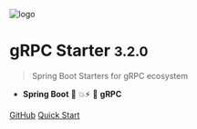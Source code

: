 ![logo](assets/images/logo.png)

# gRPC Starter <small>3.2.0</small>

> Spring Boot Starters for gRPC ecosystem

- **Spring Boot** 🤜 💥⚡ 🤛 **gRPC**

[GitHub](https://github.com/DanielLiu1123/grpc-starter)
[Quick Start](zh-cn/guide/quickstart.md)
